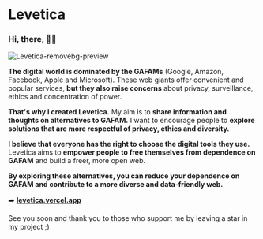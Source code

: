 # Levetica

### Hi, there, 👋🏼

![Levetica-removebg-preview](https://github.com/mpcgt/levetica/assets/151950243/362fd3f5-5def-45a3-9a94-263ad6d9821a)

**The digital world is dominated by the GAFAMs** (Google, Amazon, Facebook, Apple and Microsoft). These web giants offer convenient and popular services, **but they also raise concerns** about privacy, surveillance, ethics and concentration of power.

**That's why I created Levetica.** My aim is to **share information and thoughts on alternatives to GAFAM.** I want to encourage people to **explore solutions that are more respectful of privacy, ethics and diversity.**

**I believe that everyone has the right to choose the digital tools they use.** Levetica aims to **empower people to free themselves from dependence on GAFAM** and build a freer, more open web.

**By exploring these alternatives, you can reduce your dependence on GAFAM and contribute to a more diverse and data-friendly web.**

➡️ **[levetica.vercel.app](Levetica)**

See you soon and thank you to those who support me by leaving a star in my project ;)
